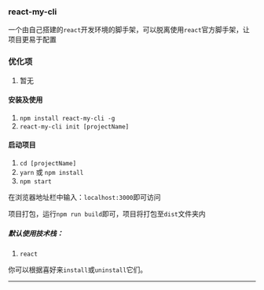 ### react-my-cli

一个由自己搭建的`react`开发环境的脚手架，可以脱离使用`react`官方脚手架，让项目更易于配置

### 优化项

1.  暂无

#### 安装及使用

1.  `npm install react-my-cli -g`
2.  `react-my-cli init [projectName]`

#### 启动项目

1.  `cd [projectName]`
2.  `yarn` 或 `npm install`
3.  `npm start`

在浏览器地址栏中输入：`localhost:3000`即可访问

项目打包，运行`npm run build`即可，项目将打包至`dist`文件夹内

##### 默认使用技术栈：

1.  `react`

你可以根据喜好来`install`或`uninstall`它们。

---
